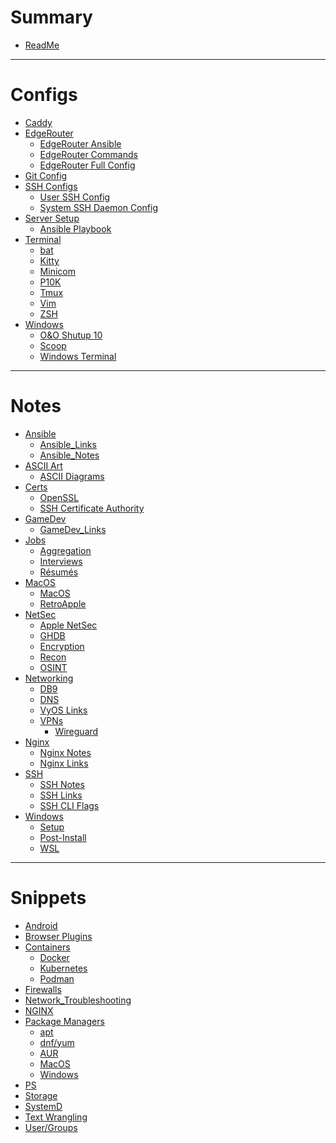 # Summary

- [ReadMe](README.md)

* * *

# Configs

- [Caddy](Configs/Caddy_conf.md)
  <!-- -   [SSHD_Config](Configs/sshd_config.md) -->
- [EdgeRouter](Configs/EdgeRouter/README.md)
  - [EdgeRouter Ansible](Configs/EdgeRouter/Ansible.md)
  - [EdgeRouter Commands](Configs/EdgeRouter/EdgeRouter_Commands.md)
  - [EdgeRouter Full Config](Configs/EdgeRouter/EdgeRouter_Config.md)
- [Git Config](Configs/Git.md)
- [SSH Configs](Configs/SSH/README.md)
  - [User SSH Config](Configs/SSH/user.md)
  - [System SSH Daemon Config](Configs/SSH/sshd.md)
- [Server Setup](Configs/Server_Setup/README.md)
  - [Ansible Playbook](Configs/Server_Setup/Ansible.md)
- [Terminal](Configs/Terminal/README.md)
  - [bat](Configs/Terminal/bat_config.md)
  - [Kitty](Configs/Terminal/kitty_conf.md)
  - [Minicom](Configs/Terminal/Minicom.md)
  - [P10K](Configs/Terminal/p10k.md)
  - [Tmux](Configs/Terminal/tmux_conf.md)
  - [Vim](Configs/Terminal/vimrc.md)
  - [ZSH](Configs/Terminal/zshrc.md)
- [Windows](Configs/Windows/README.md)
  - [O&O Shutup 10](Configs/Windows/ooshutup10.md)
  - [Scoop](Configs/Windows/Scoopfile.md)
  - [Windows Terminal](Configs/Windows/WindowsTerminal.md)
    <!-- -   [ASCII](Configs/Terminal/ASCII/README.md) -->
      <!-- -   [Anime](Configs/Terminal/ASCII/Anime.md) -->
      <!-- -   [HERETIC](Configs/Terminal/ASCII/HERETIC.md) -->
      <!-- -   [Mainframe.computer](Configs/Terminal/ASCII/Mainframe_Animated.md) -->
      <!-- -   [Pika](Configs/Terminal/ASCII/pika_full.md) -->
      <!-- -   [Skull](Configs/Terminal/ASCII/Skull.md) -->
       <!-- -   [SBob](Configs/Terminal/ASCII/Sbob.md) -->
       <!-- -   [Success](Configs/Terminal/ASCII/success.md) -->
      <!-- -   [Unicode](Configs/Terminal/ASCII/Unicode.md) -->

* * *

# Notes

- [Ansible](Notes/Ansible/README.md)
  - [Ansible_Links](Notes/Ansible/Ansible_Links.md)
  - [Ansible_Notes](Notes/Ansible/Ansible_Notes.md)
- [ASCII Art]()
  - [ASCII Diagrams]()
- [Certs](Notes/Certs/README.md)
  - [OpenSSL](Notes/Certs/OpenSSL.md)
  - [SSH Certificate Authority](Notes/Certs/SSH-CA.md)
- [GameDev](Notes/GameDev/README.md)
  - [GameDev_Links](Notes/GameDev/GameDev_Notes.md)
- [Jobs](Notes/Jobs/README.md)
  - [Aggregation](Notes/Jobs/Boards.md)
  - [Interviews](Notes/Jobs/Interviews.md)
  - [Résumés](Notes/Jobs/Resume.md)
- [MacOS](Notes/MacOS/README.md)
  - [MacOS](Notes/MacOS/MacOS.md)
  - [RetroApple](Notes/MacOS/RetroApple)
- [NetSec](Notes/NetSec/README.md)
  - [Apple NetSec]()
  - [GHDB]()
  - [Encryption]()
  - [Recon]()
  - [OSINT]()
      <!-- -   [Apple](Notes/NetSec/AppleNetSec.md) -->
      <!-- -   [GHDB](Notes/NetSec/GHDB.md) -->
      <!-- -   [Encyption_Types](Notes/NetSec/Encryption_Types.md) -->
- [Networking](Notes/Networking/README.md)
  - [DB9](Notes/Networking/DB9.md)
  - [DNS](Notes/Networking/DNS.md)
  - [VyOS Links](Notes/Networking/VyOS.md)
  - [VPNs](Notes/Networking/VPNs/README.md)
    - [Wireguard](Notes/Networking/VPNs/Wireguard.md)
- [Nginx](Notes/Nginx/README.md)
  - [Nginx Notes](Notes/Nginx/Nginx_Notes.md)
  - [Nginx Links](Notes/Nginx/Nginx_Links.md)
- [SSH](Notes/SSH/README.md)
  - [SSH Notes](Notes/SSH/SSH_Notes.md)
  - [SSH Links](Notes/SSH/SSH_Links.md)
  - [SSH CLI Flags](Notes/SSH/SSH_CLI_Flags.md)
- [Windows](Notes/Windows/README.md)
  - [Setup](Notes/Windows/WinSetup.md)
  - [Post-Install](Notes/Windows/WinPostInstall.md)
  - [WSL](Notes/Windows/WSL.md)

* * *

# Snippets

- [Android](Snippets/Android.md)
- [Browser Plugins](Snippets/Browsers.md)
  <!-- -   [MacOS](Snippets/MacOS.md) -->
- [Containers](Snippets/Containers/README.md)
  - [Docker](Snippets/Containers/Docker.md)
  - [Kubernetes](Snippets/Containers/K8s.md)
  - [Podman](Snippets/Containers/Podman.md)
- [Firewalls](Snippets/Firewalls.md)
- [Network_Troubleshooting](Snippets/Network_Troubleshooting.md)
- [NGINX](Snippets/NGINX_Ref.md)
- [Package Managers](Snippets/PackagesManagers/README.md)
  - [apt]()
  - [dnf/yum]()
  - [AUR]()
  - [MacOS]()
  - [Windows]()
- [PS](Snippets/ps_Ref.md)
- [Storage](Snippets/Storage.md)
- [SystemD](Snippets/SystemD.md)
- [Text Wrangling](Snippets/Text_Wrangling.md)
- [User/Groups](Snippets/Users_Groups.md)
    <!-- -   [UFW](Snippets/UFW.md) -->
    <!-- -   [Windows](Snippets/Windows.md) -->
